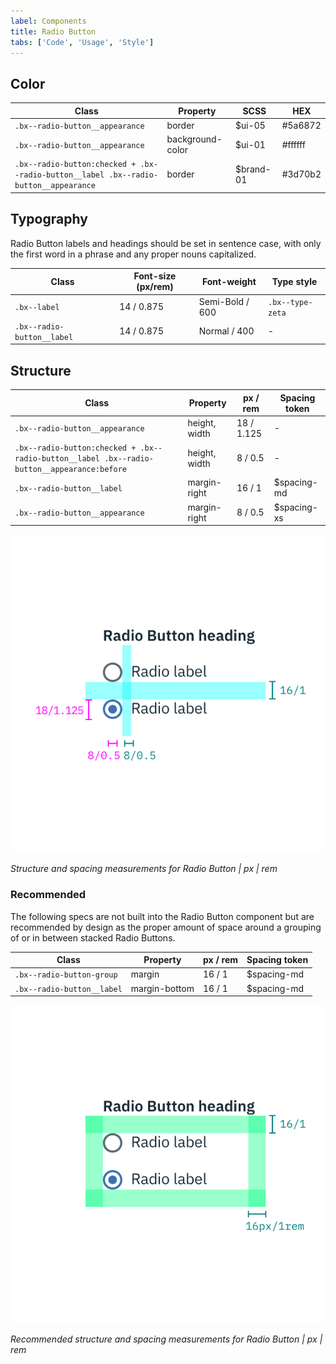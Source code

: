 ```yaml
---
label: Components
title: Radio Button
tabs: ['Code', 'Usage', 'Style']
---
```


## Color

| Class                                                                                | Property         | SCSS      | HEX     |
| ------------------------------------------------------------------------------------ | ---------------- | --------- | ------- |
| `.bx--radio-button__appearance`                                                      | border           | $ui-05    | #5a6872 |
| `.bx--radio-button__appearance`                                                      | background-color | $ui-01    | #ffffff |
| `.bx--radio-button:checked + .bx--radio-button__label .bx--radio-button__appearance` | border           | $brand-01 | #3d70b2 |

## Typography

Radio Button labels and headings should be set in sentence case, with only the first word in a phrase and any proper nouns capitalized.

| Class                      | Font-size (px/rem) | Font-weight     | Type style       |
| -------------------------- | ------------------ | --------------- | ---------------- |
| `.bx--label`               | 14 / 0.875         | Semi-Bold / 600 | `.bx--type-zeta` |
| `.bx--radio-button__label` | 14 / 0.875         | Normal / 400    | -                |

## Structure

| Class                                                                                       | Property      | px / rem   | Spacing token |
| ------------------------------------------------------------------------------------------- | ------------- | ---------- | ------------- |
| `.bx--radio-button__appearance`                                                             | height, width | 18 / 1.125 | -             |
| `.bx--radio-button:checked + .bx--radio-button__label .bx--radio-button__appearance:before` | height, width | 8 / 0.5    | -             |
| `.bx--radio-button__label`                                                                  | margin-right  | 16 / 1     | $spacing-md   |
| `.bx--radio-button__appearance`                                                             | margin-right  | 8 / 0.5    | $spacing-xs   |

<div class="image-component">
    <img src="images/radio-button-style-1.png" alt="Structure and spacing measurements for a radio button" />
</div>

_Structure and spacing measurements for Radio Button | px | rem_

### Recommended

The following specs are not built into the Radio Button component but are recommended by design as the proper amount of space around a grouping of or in between stacked Radio Buttons.

| Class                      | Property      | px / rem | Spacing token |
| -------------------------- | ------------- | -------- | ------------- |
| `.bx--radio-button-group`  | margin        | 16 / 1   | $spacing-md   |
| `.bx--radio-button__label` | margin-bottom | 16 / 1   | $spacing-md   |

<div class="image-component">
    <img src="images/radio-button-style-2.png" alt="Structure and spacing measurements for a radio butto" />
</div>

_Recommended structure and spacing measurements for Radio Button | px | rem_
